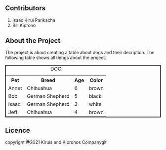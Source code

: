 #
## Contributors
1. Isaac Kirui Parikacha
2. Bill Kiprono
## About the Project
The project is about creating a table about dogs and their decription. The following table shows all things about the project.
<table style="border: 2px solid">
<caption>DOG</caption>
<tr>
<th>Pet</th>
<th>Breed</th>
<th>Age</th>
<th>Color</th>
</tr>
<tr>
<td>Annet</td>
<td>Chihuahua</td>
<td>6</td>
<td>brown</td>
</tr>
<tr>
<td>Bob</td>
<td>German Shepherd</td>
<td>5</td>
<td>black</td>
</tr>
<tr>
<td>Isaac</td>
<td>German Shepherd</td>
<td>3</td>
<td>white</td>
</tr>
<tr>
<td>Jeff</td>
<td>Chihuahua</td>
<td>4</td>
<td>brown</td>
</tr>
</table>

## Licence
copyright @2021 Kiruis and Kipronos Companygit 


